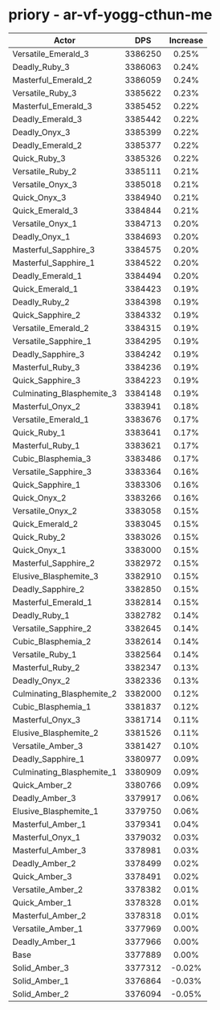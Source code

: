 # priory - ar-vf-yogg-cthun-me
| Actor | DPS | Increase |
|---|:---:|:---:|
|Versatile_Emerald_3|3386250|0.25%|
|Deadly_Ruby_3|3386063|0.24%|
|Masterful_Emerald_2|3386059|0.24%|
|Versatile_Ruby_3|3385622|0.23%|
|Masterful_Emerald_3|3385452|0.22%|
|Deadly_Emerald_3|3385442|0.22%|
|Deadly_Onyx_3|3385399|0.22%|
|Deadly_Emerald_2|3385377|0.22%|
|Quick_Ruby_3|3385326|0.22%|
|Versatile_Ruby_2|3385111|0.21%|
|Versatile_Onyx_3|3385018|0.21%|
|Quick_Onyx_3|3384940|0.21%|
|Quick_Emerald_3|3384844|0.21%|
|Versatile_Onyx_1|3384713|0.20%|
|Deadly_Onyx_1|3384693|0.20%|
|Masterful_Sapphire_3|3384575|0.20%|
|Masterful_Sapphire_1|3384522|0.20%|
|Deadly_Emerald_1|3384494|0.20%|
|Quick_Emerald_1|3384423|0.19%|
|Deadly_Ruby_2|3384398|0.19%|
|Quick_Sapphire_2|3384332|0.19%|
|Versatile_Emerald_2|3384315|0.19%|
|Versatile_Sapphire_1|3384295|0.19%|
|Deadly_Sapphire_3|3384242|0.19%|
|Masterful_Ruby_3|3384236|0.19%|
|Quick_Sapphire_3|3384223|0.19%|
|Culminating_Blasphemite_3|3384148|0.19%|
|Masterful_Onyx_2|3383941|0.18%|
|Versatile_Emerald_1|3383676|0.17%|
|Quick_Ruby_1|3383641|0.17%|
|Masterful_Ruby_1|3383621|0.17%|
|Cubic_Blasphemia_3|3383486|0.17%|
|Versatile_Sapphire_3|3383364|0.16%|
|Quick_Sapphire_1|3383306|0.16%|
|Quick_Onyx_2|3383266|0.16%|
|Versatile_Onyx_2|3383058|0.15%|
|Quick_Emerald_2|3383045|0.15%|
|Quick_Ruby_2|3383026|0.15%|
|Quick_Onyx_1|3383000|0.15%|
|Masterful_Sapphire_2|3382972|0.15%|
|Elusive_Blasphemite_3|3382910|0.15%|
|Deadly_Sapphire_2|3382850|0.15%|
|Masterful_Emerald_1|3382814|0.15%|
|Deadly_Ruby_1|3382782|0.14%|
|Versatile_Sapphire_2|3382645|0.14%|
|Cubic_Blasphemia_2|3382614|0.14%|
|Versatile_Ruby_1|3382564|0.14%|
|Masterful_Ruby_2|3382347|0.13%|
|Deadly_Onyx_2|3382336|0.13%|
|Culminating_Blasphemite_2|3382000|0.12%|
|Cubic_Blasphemia_1|3381837|0.12%|
|Masterful_Onyx_3|3381714|0.11%|
|Elusive_Blasphemite_2|3381526|0.11%|
|Versatile_Amber_3|3381427|0.10%|
|Deadly_Sapphire_1|3380977|0.09%|
|Culminating_Blasphemite_1|3380909|0.09%|
|Quick_Amber_2|3380766|0.09%|
|Deadly_Amber_3|3379917|0.06%|
|Elusive_Blasphemite_1|3379750|0.06%|
|Masterful_Amber_1|3379341|0.04%|
|Masterful_Onyx_1|3379032|0.03%|
|Masterful_Amber_3|3378981|0.03%|
|Deadly_Amber_2|3378499|0.02%|
|Quick_Amber_3|3378491|0.02%|
|Versatile_Amber_2|3378382|0.01%|
|Quick_Amber_1|3378328|0.01%|
|Masterful_Amber_2|3378318|0.01%|
|Versatile_Amber_1|3377969|0.00%|
|Deadly_Amber_1|3377966|0.00%|
|Base|3377889|0.00%|
|Solid_Amber_3|3377312|-0.02%|
|Solid_Amber_1|3376864|-0.03%|
|Solid_Amber_2|3376094|-0.05%|
